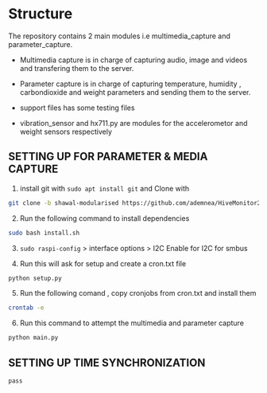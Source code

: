 # Structure

The repository contains 2 main modules i.e multimedia_capture and parameter_capture.

- Multimedia capture is in charge of capturing audio, image and videos and transfering 
them to the server.

- Parameter capture is in charge of capturing temperature, humidity , carbondioxide and 
weight parameters and sending them to the server.

- support files has some testing files

- vibration_sensor and hx711.py are modules for the  accelerometor and weight sensors respectively


## SETTING UP FOR PARAMETER & MEDIA CAPTURE 

1. install git with ```sudo apt install git``` and Clone with 
```bash
git clone -b shawal-modularised https://github.com/ademnea/HiveMonitor2 monitor && cd monitor
```

2. Run the following command to install dependencies
```bash
sudo bash install.sh
```

3. ```sudo raspi-config``` > interface options > I2C
  Enable for I2C for smbus
  
4. Run this will ask for setup and  create a cron.txt file
```bash
python setup.py
```

5. Run the following comand , copy cronjobs from cron.txt and install them
```bash
crontab -e
```

6. Run this command to attempt the multimedia and parameter capture 
```bash
python main.py
```

## SETTING UP TIME SYNCHRONIZATION
```
pass
```

